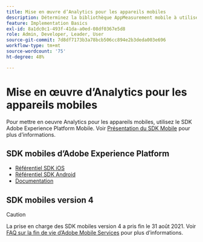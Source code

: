 ```yaml
---
title: Mise en œuvre d’Analytics pour les appareils mobiles
description: Déterminez la bibliothèque AppMeasurement mobile à utiliser.
feature: Implementation Basics
exl-id: 8a1dc0c1-493f-41da-a0ed-08df0367e5d8
role: Admin, Developer, Leader, User
source-git-commit: 7d8df7173b3a78bcb506cc894e2b3deda003e696
workflow-type: tm+mt
source-wordcount: '75'
ht-degree: 48%

---
```


# Mise en œuvre d’Analytics pour les appareils mobiles

Pour mettre en oeuvre Analytics pour les appareils mobiles, utilisez le SDK Adobe Experience Platform Mobile. Voir [Présentation du SDK Mobile](aep-edge/mobile-sdk/overview.md) pour plus d’informations.

## SDK mobiles d’Adobe Experience Platform

* [Référentiel SDK iOS](https://github.com/adobe/aepsdk-analytics-ios)
* [Référentiel SDK Android](https://github.com/adobe/aepsdk-analytics-android)
* [Documentation](https://sdkdocs.com/)

## SDK mobiles version 4

>[!CAUTION]
>
>La prise en charge des SDK mobiles version 4 a pris fin le 31 août 2021. Voir [FAQ sur la fin de vie d’Adobe Mobile Services](https://experienceleague.adobe.com/docs/discontinued/using/mobile-services.html) pour plus d’informations.

